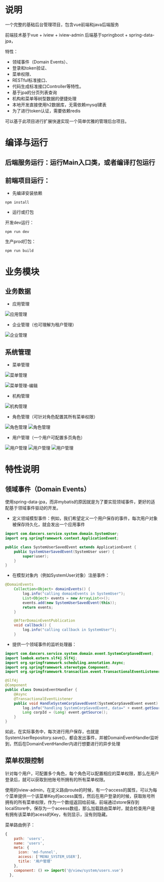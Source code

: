 

# 说明

一个完整的基础后台管理项目，包含vue前端和java后端服务

前端技术基于vue + iview + iview-admin
后端基于springboot + spring-data-jpa，

特性：
- 领域事件（Domain Events）、
- 登录和token验证、
- 菜单权限、
- RESTful标准接口、
- 代码生成标准接口Controller等特性。
- 基于jpa的分页列表查询
- 机构和菜单等树型数据的便捷处理
- 本地开发直接使用h2数据库，无需依赖mysql建表
- 为了进行token认证，需要依赖redis

可以基于此项目进行扩展快速实现一个简单优雅的管理后台项目。

# 编译与运行

## 后端服务运行：运行Main入口类，或者编译打包运行

## 前端项目运行：

- 先编译安装依赖

```
npm install
```

- 运行或打包

开发dev运行：
```
npm run dev
```

生产prod打包：
```
npm run build
```



# 业务模块

## 业务数据
- 应用管理

![应用管理](images/system-app.png)

- 企业管理（也可理解为租户管理）

![企业管理](images/system-corp.png)

## 系统管理
- 菜单管理

![菜单管理](images/system-menu.png)

![菜单管理-编辑](images/system-menu-edit.png)

- 机构管理

![机构管理](images/system-org.png)

- 角色管理（可针对角色配置其所有菜单权限）

![角色管理](images/system-role.png)
![角色管理](images/system-role-edit.png)

- 用户管理（一个用户可配置多页角色）

![用户管理](images/system-user.png)
![用户管理](images/system-user-center.png)
![用户管理](images/system-user-update-password.png)



# 特性说明

## 领域事件（Domain Events）

使用spring-data-jpa，而非mybatis的原因就是为了要实现领域事件，更好的适配基于领域事件驱动的开发。

- 定义领域模型事件：例如，我们希望定义一个用户保存的事件，每次用户对象被保存持久化，就会发出一个应用事件
```java
import com.dancers.service.system.domain.SystemUser;
import org.springframework.context.ApplicationEvent;

public class SystemUserSavedEvent extends ApplicationEvent {
    public SystemUserSavedEvent(SystemUser user) {
        super(user);
    }
}
```

- 在模型对象内（例如SystemUser对象）注册事件：
```java
@DomainEvents
    Collection<Object> domainEvents() {
        log.info("calling domainEvents in SystemUser");
        List<Object> events = new ArrayList<>();
        events.add(new SystemUserSavedEvent(this));
        return events;
    }

    @AfterDomainEventPublication
    void callback() {
        log.info("calling callback in SystemUser");
    }
```

- 提供一个领域事件的监听处理器：
```java
import com.dancers.service.system.domain.event.SystemCorpSavedEvent;
import lombok.extern.slf4j.Slf4j;
import org.springframework.scheduling.annotation.Async;
import org.springframework.stereotype.Component;
import org.springframework.transaction.event.TransactionalEventListener;

@Slf4j
@Component
public class DomainEventHandler {
    @Async
    @TransactionalEventListener
    public void HandleSystemCorpSavedEvent(SystemCorpSavedEvent event) {
        log.info("handling SystemCorpSavedEvent, data=" + event.getSource());
        Long corpId = (Long) event.getSource();
    }
}

```

如此，在实际事务中，每次进行用户保存，也就是SystemUserRepository.save()，都会发出事件，并被DomainEventHandler监听到，然后在DomainEventHandler内进行想要进行的异步处理


## 菜单权限控制

针对每个用户，可配置多个角色，每个角色可以配置相应的菜单权限，那么在用户登录后，就可以获取到他账号所拥有的所有菜单权限。

使用的iview-admin，在定义路由route的时候，有一个access的属性，可以为每个菜单提供一个该菜单Key的access属性，然后在用户登录的时候，获取账号所拥有的所有菜单权限，作为一个数组返回给前端，前端通过store保存到localStore中，保存为一个aceess数组，那么加载路由菜单时，就会检查用户是有拥有该菜单的acess的Key，有则显示，没有则隐藏。

菜单路由例子：
```js
{
    path: 'users',
    name: 'users',
    meta: {
      icon: 'md-funnel',
      access: ['MENU_SYSTEM_USER'],
      title: '用户管理'
    },
    component: () => import('@/view/system/users.vue')
  },
```
